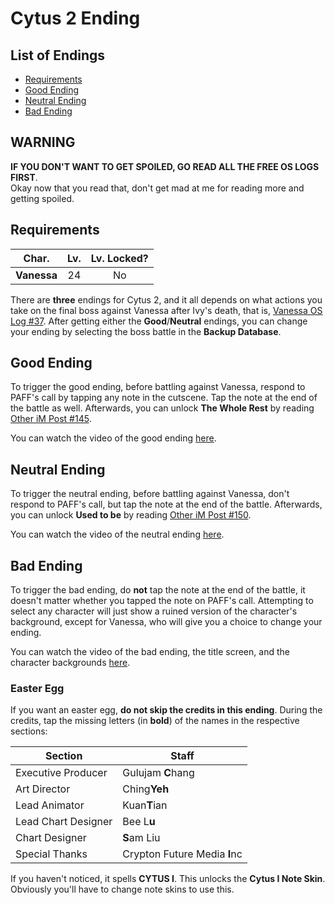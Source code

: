 # Cytus 2 Ending

## List of Endings
- [Requirements](#requirements)
- [Good Ending](#good-ending)
- [Neutral Ending](#neutral-ending)
- [Bad Ending](#bad-ending)

## WARNING
**IF YOU DON'T WANT TO GET SPOILED, GO READ ALL THE FREE OS LOGS FIRST**.  
Okay now that you read that, don't get mad at me for reading more and
getting spoiled.

## Requirements
|   Char.   |Lv.|Lv. Locked?|
|-----------|:-:|:---------:|
|**Vanessa**|24 |    No     |

There are **three** endings for Cytus 2, and it all depends on what actions
you take on the final boss against Vanessa after Ivy's death, that is,
[Vanessa OS Log #37](./os_logs/Vanessa_OS.md#os-log-037).
After getting either the **Good**/**Neutral** endings, you can change
your ending by selecting the boss battle in the **Backup Database**.

## Good Ending
To trigger the good ending, before battling against Vanessa, respond to
PAFF's call by tapping any note in the cutscene. Tap the note at the end of
the battle as well. Afterwards, you can unlock **The Whole Rest** by reading
[Other iM Post #145](./im_posts/Other_iM.md#im-post-145).

You can watch the video of the good ending [here](https://youtu.be/XCF7z41jcn4).

## Neutral Ending
To trigger the neutral ending, before battling against Vanessa, don't respond to
PAFF's call, but tap the note at the end of the battle. Afterwards, you can unlock
**Used to be** by reading [Other iM Post #150](./im_posts/Other_iM.md#im-post-150).

You can watch the video of the neutral ending [here](https://youtu.be/4ijHIlPNSGo).

## Bad Ending
To trigger the bad ending, do **not** tap the note at the end of the battle, it
doesn't matter whether you tapped the note on PAFF's call. Attempting to select
any character will just show a ruined version of the character's background,
except for Vanessa, who will give you a choice to change your ending.

You can watch the video of the bad ending, the title screen, and
the character backgrounds [here](https://youtu.be/ElUm1YaBZYM).

### Easter Egg
If you want an easter egg, **do not skip the credits in this ending**.
During the credits, tap the missing letters (in **bold**) of the names
in the respective sections:

| Section             | Staff                        |
|---------------------|------------------------------|
| Executive Producer  | Gulujam **C**hang            |
| Art Director        | Ching**Yeh**                 |
| Lead Animator       | Kuan**T**ian                 |
| Lead Chart Designer | Bee L**u**                   |
| Chart Designer      | **S**am Liu                  |
| Special Thanks      | Crypton Future Media **I**nc |

If you haven't noticed, it spells **CYTUS I**. This unlocks the
**Cytus I Note Skin**. Obviously you'll have to change note skins to use this.
